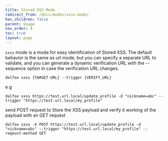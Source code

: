 ```yaml
---
title: Stored XSS Mode
redirect_from: /docs/modes/sxss-mode/
has_children: false
parent: Usage
nav_order: 4
toc: true
layout: page
---
```

`sxss` mode is a mode for easy identification of Stored XSS. The default behavior is the same as url mode, but you can specify a separate URL to validate, and you can generate a dynamic verification URL with the --sequence option in case the verification URL changes.
```
dalfox sxss {TARGET-URL} --trigger {VERIFY_URL}
```

e.g
```
dalfox sxss https://test.url.local/update_profile -d "nickname=abc" --trigger "https://test.url.local/my_profile"
```

send POST request to Store the XSS payload and verify it working of the payload with an GET request
```
dalfox sxss -X POST https://test.url.local/update_profile -d "nickname=abc" --trigger "https://test.url.local/my_profile" --reqeust-method GET
```

